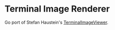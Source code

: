 Terminal Image Renderer
=======================

Go port of Stefan Haustein's
[TerminalImageViewer](https://github.com/stefanhaustein/TerminalImageViewer/).


